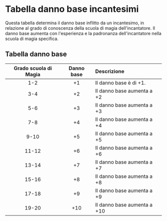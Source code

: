 # Tabella danno base incantesimi
Questa tabella determina il danno base inflitto da un incantesimo, in relazione al grado di conoscenza della scuola di magia dell'incantatore. Il danno base aumenta con l'esperienza e la padronanza dell'incantatore nella scuola di magia specifica.

## Tabella danno base
| Grado scuola di Magia | Danno base | Descrizione                 |
| :-------------------: | :--------: | :-------------------------- |
| 1-2                   | +1         | Il danno base è di +1.      |
| 3-4                   | +2         | Il danno base aumenta a +2  |
| 5-6                   | +3         | Il danno base aumenta a +3  |
| 7-8                   | +4         | Il danno base aumenta a +4  |
| 9-10                  | +5         | Il danno base aumenta a +5  |
| 11-12                 | +6         | Il danno base aumenta a +6  |
| 13-14                 | +7         | Il danno base aumenta a +7  |
| 15-16                 | +8         | Il danno base aumenta a +8  |
| 17-18                 | +9         | Il danno base aumenta a +9  |
| 19-20                 | +10        | Il danno base aumenta a +10 |
